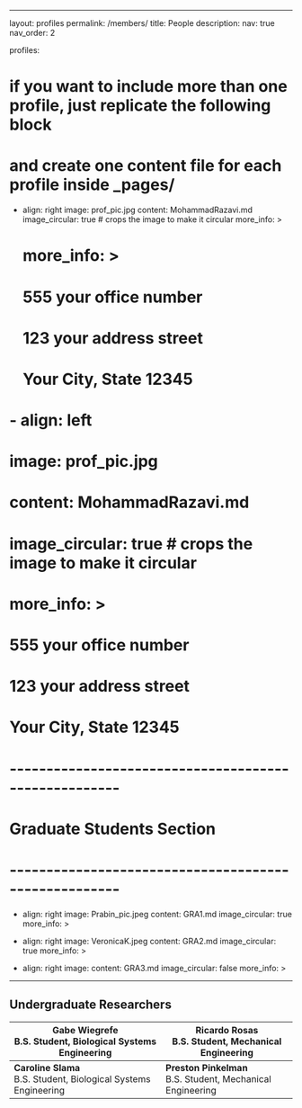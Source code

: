 ---
layout: profiles
permalink: /members/
title: People
description:
nav: true
nav_order: 2

profiles:
  # if you want to include more than one profile, just replicate the following block

  # and create one content file for each profile inside \_pages/

  - align: right
    image: prof_pic.jpg
    content: MohammadRazavi.md
    image_circular: true # crops the image to make it circular
    more_info: >

    # more_info: >

    # <p>555 your office number</p>

    # <p>123 your address street</p>

    # <p>Your City, State 12345</p>

  # - align: left

  # image: prof_pic.jpg

  # content: MohammadRazavi.md

  # image_circular: true # crops the image to make it circular

  # more_info: >

  # <p>555 your office number</p>

  # <p>123 your address street</p>

  # <p>Your City, State 12345</p>

  # -----------------------------------------------------

  # Graduate Students Section

  # -----------------------------------------------------

  - align: right
    image: Prabin_pic.jpeg
    content: GRA1.md
    image_circular: true
    more_info: >

  - align: right
    image: VeronicaK.jpeg
    content: GRA2.md
    image_circular: true
    more_info: >

  - align: right
    image:
    content: GRA3.md
    image_circular: false
    more_info: >

  ---
## Undergraduate Researchers
| **Gabe Wiegrefe**<br>B.S. Student, Biological Systems Engineering | **Ricardo Rosas**<br>B.S. Student, Mechanical Engineering |
| ------------------------------------------------------------------ | ----------------------------------------------------------- |
| **Caroline Slama**<br>B.S. Student, Biological Systems Engineering | **Preston Pinkelman**<br>B.S. Student, Mechanical Engineering |